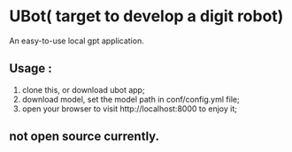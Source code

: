 
# UBot( target to develop a digit robot)

An easy-to-use local gpt application.  

## Usage :
1. clone this, or download ubot app; 
2. download model, set the model path in conf/config.yml file;
3. open your browser to visit http://localhost:8000 to enjoy it;


## not open source currently. 